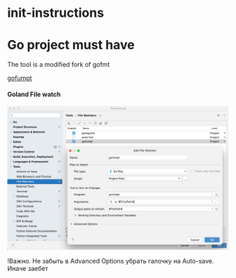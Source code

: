 # init-instructions

# Go project must have

The tool is a modified fork of gofmt

[gofumpt](https://github.com/mvdan/gofumpt)

#### Goland File watch

![Goland File watch](images/gofumpt-goland.png)

!Важно. Не забыть в Advanced Options убрать галочку на Auto-save. Иначе заебет